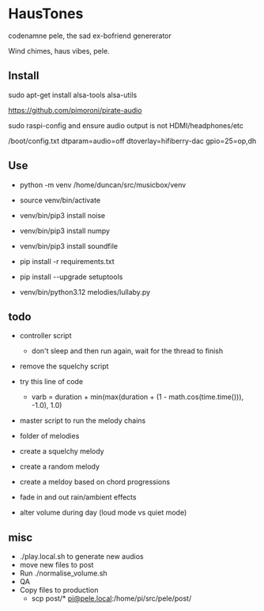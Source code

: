 # HausTones

codenamne pele, the sad ex-bofriend genererator

Wind chimes, haus vibes, pele.

## Install
sudo apt-get install alsa-tools alsa-utils

https://github.com/pimoroni/pirate-audio

sudo raspi-config and ensure audio output is not HDMI/headphones/etc

/boot/config.txt
dtparam=audio=off
dtoverlay=hifiberry-dac
gpio=25=op,dh

## Use
- python -m venv /home/duncan/src/musicbox/venv
- source venv/bin/activate
- venv/bin/pip3 install noise
- venv/bin/pip3 install numpy
- venv/bin/pip3 install soundfile



- pip install -r requirements.txt
- pip install --upgrade setuptools
- venv/bin/python3.12 melodies/lullaby.py 

## todo

- controller script
	- don't sleep and then run again, wait for the thread to finish
- remove the squelchy script
- try this line of code
	- varb = duration + min(max(duration + (1 - math.cos(time.time())), -1.0), 1.0)

- master script to run the melody chains
- folder of melodies
- create a squelchy melody
- create a random melody
- create a meldoy based on chord progressions

- fade in and out rain/ambient effects
- alter volume during day (loud mode vs quiet mode)

## misc
- ./play.local.sh to generate new audios
- move new files to post
- Run ./normalise_volume.sh
- QA
- Copy files to production
  - scp post/* pi@pele.local:/home/pi/src/pele/post/
